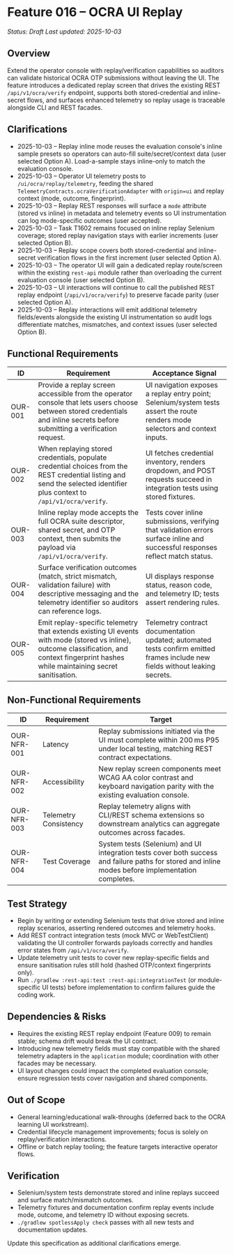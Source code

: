 # Feature 016 – OCRA UI Replay

_Status: Draft_
_Last updated: 2025-10-03_

## Overview
Extend the operator console with replay/verification capabilities so auditors can validate historical OCRA OTP submissions without leaving the UI. The feature introduces a dedicated replay screen that drives the existing REST `/api/v1/ocra/verify` endpoint, supports both stored-credential and inline-secret flows, and surfaces enhanced telemetry so replay usage is traceable alongside CLI and REST facades.

## Clarifications
- 2025-10-03 – Replay inline mode reuses the evaluation console's inline sample presets so operators can auto-fill suite/secret/context data (user selected Option A). Load-a-sample stays inline-only to match the evaluation console.
- 2025-10-03 – Operator UI telemetry posts to `/ui/ocra/replay/telemetry`, feeding the shared `TelemetryContracts.ocraVerificationAdapter` with `origin=ui` and replay context (mode, outcome, fingerprint).
- 2025-10-03 – Replay REST responses will surface a `mode` attribute (stored vs inline) in metadata and telemetry events so UI instrumentation can log mode-specific outcomes (user accepted).
- 2025-10-03 – Task T1602 remains focused on inline replay Selenium coverage; stored replay navigation stays with earlier increments (user selected Option B).
- 2025-10-03 – Replay scope covers both stored-credential and inline-secret verification flows in the first increment (user selected Option A).
- 2025-10-03 – The operator UI will gain a dedicated replay route/screen within the existing `rest-api` module rather than overloading the current evaluation console (user selected Option B).
- 2025-10-03 – UI interactions will continue to call the published REST replay endpoint (`/api/v1/ocra/verify`) to preserve facade parity (user selected Option A).
- 2025-10-03 – Replay interactions will emit additional telemetry fields/events alongside the existing UI instrumentation so audit logs differentiate matches, mismatches, and context issues (user selected Option B).

## Functional Requirements
| ID | Requirement | Acceptance Signal |
|----|-------------|-------------------|
| OUR-001 | Provide a replay screen accessible from the operator console that lets users choose between stored credentials and inline secrets before submitting a verification request. | UI navigation exposes a replay entry point; Selenium/system tests assert the route renders mode selectors and context inputs. |
| OUR-002 | When replaying stored credentials, populate credential choices from the REST credential listing and send the selected identifier plus context to `/api/v1/ocra/verify`. | UI fetches credential inventory, renders dropdown, and POST requests succeed in integration tests using stored fixtures. |
| OUR-003 | Inline replay mode accepts the full OCRA suite descriptor, shared secret, and OTP context, then submits the payload via `/api/v1/ocra/verify`. | Tests cover inline submissions, verifying that validation errors surface inline and successful responses reflect match status. |
| OUR-004 | Surface verification outcomes (match, strict mismatch, validation failure) with descriptive messaging and the telemetry identifier so auditors can reference logs. | UI displays response status, reason code, and telemetry ID; tests assert rendering rules. |
| OUR-005 | Emit replay-specific telemetry that extends existing UI events with mode (stored vs inline), outcome classification, and context fingerprint hashes while maintaining secret sanitisation. | Telemetry contract documentation updated; automated tests confirm emitted frames include new fields without leaking secrets. |

## Non-Functional Requirements
| ID | Requirement | Target |
|----|-------------|--------|
| OUR-NFR-001 | Latency | Replay submissions initiated via the UI must complete within 200 ms P95 under local testing, matching REST contract expectations. |
| OUR-NFR-002 | Accessibility | New replay screen components meet WCAG AA color contrast and keyboard navigation parity with the existing evaluation console. |
| OUR-NFR-003 | Telemetry Consistency | Replay telemetry aligns with CLI/REST schema extensions so downstream analytics can aggregate outcomes across facades. |
| OUR-NFR-004 | Test Coverage | System tests (Selenium) and UI integration tests cover both success and failure paths for stored and inline modes before implementation completes. |

## Test Strategy
- Begin by writing or extending Selenium tests that drive stored and inline replay scenarios, asserting rendered outcomes and telemetry hooks.
- Add REST contract integration tests (mock MVC or WebTestClient) validating the UI controller forwards payloads correctly and handles error states from `/api/v1/ocra/verify`.
- Update telemetry unit tests to cover new replay-specific fields and ensure sanitisation rules still hold (hashed OTP/context fingerprints only).
- Run `./gradlew :rest-api:test :rest-api:integrationTest` (or module-specific UI tests) before implementation to confirm failures guide the coding work.

## Dependencies & Risks
- Requires the existing REST replay endpoint (Feature 009) to remain stable; schema drift would break the UI contract.
- Introducing new telemetry fields must stay compatible with the shared telemetry adapters in the `application` module; coordination with other facades may be necessary.
- UI layout changes could impact the completed evaluation console; ensure regression tests cover navigation and shared components.

## Out of Scope
- General learning/educational walk-throughs (deferred back to the OCRA learning UI workstream).
- Credential lifecycle management improvements; focus is solely on replay/verification interactions.
- Offline or batch replay tooling; the feature targets interactive operator flows.

## Verification
- Selenium/system tests demonstrate stored and inline replays succeed and surface match/mismatch outcomes.
- Telemetry fixtures and documentation confirm replay events include mode, outcome, and telemetry ID without exposing secrets.
- `./gradlew spotlessApply check` passes with all new tests and documentation updates.

Update this specification as additional clarifications emerge.
